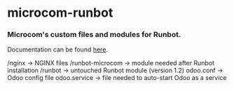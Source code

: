 # microcom-runbot
### Microcom's custom files and modules for Runbot. ###

Documentation can be found [here](https://docs.google.com/document/d/14edZR-ATpoiEJ7u10Zq4u3eJJ7Roqz3iS91sluzScOo/edit#bookmark=id.rigk6ku9bb4e).

/nginx -> NGINX files
/runbot-microcom -> module needed after Runbot installation 
/runbot -> untouched Runbot module (version 1.2)
odoo.conf -> Odoo config file
odoo.service -> file needed to auto-start Odoo as a service


